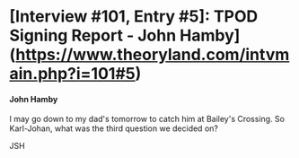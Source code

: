 # [Interview #101, Entry #5]: TPOD Signing Report - John Hamby](https://www.theoryland.com/intvmain.php?i=101#5)

#### John Hamby

I may go down to my dad's tomorrow to catch him at Bailey's Crossing. So Karl-Johan, what was the third question we decided on?

JSH

